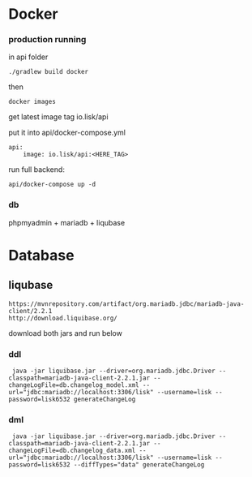 # Docker

### production running

in api folder
```
./gradlew build docker 
```
then
```
docker images
```

get latest image tag io.lisk/api

put it into api/docker-compose.yml
```
api:
    image: io.lisk/api:<HERE_TAG>
```

run full backend:

```
api/docker-compose up -d
```

### db

phpmyadmin + mariadb + liqubase

# Database

## liqubase

```
https://mvnrepository.com/artifact/org.mariadb.jdbc/mariadb-java-client/2.2.1
http://download.liquibase.org/
```

download both jars and run below

### ddl
```
 java -jar liquibase.jar --driver=org.mariadb.jdbc.Driver --classpath=mariadb-java-client-2.2.1.jar --changeLogFile=db.changelog_model.xml --url="jdbc:mariadb://localhost:3306/lisk" --username=lisk --password=lisk6532 generateChangeLog
```
### dml
```
 java -jar liquibase.jar --driver=org.mariadb.jdbc.Driver --classpath=mariadb-java-client-2.2.1.jar --changeLogFile=db.changelog_data.xml --url="jdbc:mariadb://localhost:3306/lisk" --username=lisk --password=lisk6532 --diffTypes="data" generateChangeLog
```
